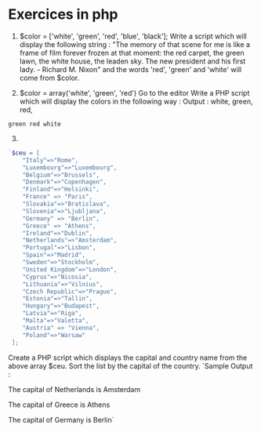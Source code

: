 # Exercices in php

1. $color = ['white', 'green', 'red', 'blue', 'black'];
   Write a script which will display the following string :
   "The memory of that scene for me is like a frame of film forever frozen at that moment:
   the red carpet, the green lawn, the white house, the leaden sky. The new president and 
   his first lady. - Richard M. Nixon"
   and the words 'red', 'green' and 'white' will come from $color.

2. $color = array('white', 'green', 'red') Go to the editor
      Write a PHP script which will display the colors in the following way :
      Output :
      white, green, red,

`green red white`

3.
```php
`$ceu = [
    "Italy"=>"Rome",
    "Luxembourg"=>"Luxembourg",
    "Belgium"=>"Brussels",
    "Denmark"=>"Copenhagen",
    "Finland"=>"Helsinki",
    "France" => "Paris",
    "Slovakia"=>"Bratislava",
    "Slovenia"=>"Ljubljana",
    "Germany" => "Berlin",
    "Greece" => "Athens",
    "Ireland"=>"Dublin",
    "Netherlands"=>"Amsterdam",
    "Portugal"=>"Lisbon",
    "Spain"=>"Madrid",
    "Sweden"=>"Stockholm",
    "United Kingdom"=>"London",
    "Cyprus"=>"Nicosia",
    "Lithuania"=>"Vilnius",
    "Czech Republic"=>"Prague",
    "Estonia"=>"Tallin",
    "Hungary"=>"Budapest",
    "Latvia"=>"Riga",
    "Malta"=>"Valetta",
    "Austria" => "Vienna",
    "Poland"=>"Warsaw"
 ];
```
Create a PHP script which displays the capital and country name from the above array $ceu.
Sort the list by the capital of the country.
`Sample Output :

The capital of Netherlands is Amsterdam

The capital of Greece is Athens

The capital of Germany is Berlin`


[//]: # (https://www.w3resource.com/php-exercises/php-array-exercises.php)